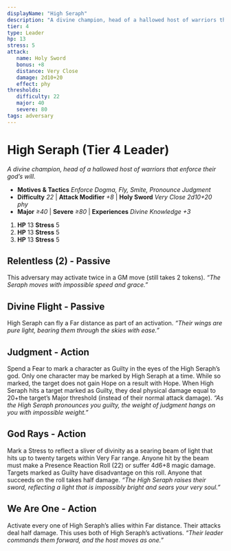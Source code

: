 ```yaml
---
displayName: "High Seraph"
description: "A divine champion, head of a hallowed host of warriors that enforce their god’s will."
tier: 4
type: Leader
hp: 13
stress: 5
attack:
   name: Holy Sword
   bonus: +8
   distance: Very Close
   damage: 2d10+20
   effect: phy
thresholds:
   difficulty: 22
   major: 40
   severe: 80
tags: adversary
---
```

# High Seraph (Tier 4 Leader)
_A divine champion, head of a hallowed host of warriors that enforce their god’s will._

- **Motives & Tactics** _Enforce Dogma, Fly, Smite, Pronounce Judgment_
- **Difficulty** _22_ | **Attack Modifier** _+8_ | **Holy Sword** _Very Close 2d10+20 phy_
- **Major** _≥40_ | **Severe** _≥80_ | **Experiences** _Divine Knowledge +3_

1. **HP** 13
   **Stress** 5
2. **HP** 13
   **Stress** 5
3. **HP** 13
   **Stress** 5

## Relentless (2) - Passive
This adversary may activate twice in a GM move (still takes 2 tokens). _“The Seraph moves with impossible speed and grace.”_

## Divine Flight - Passive
High Seraph can fly a Far distance as part of an activation. _“Their wings are pure light, bearing them through the skies with ease.”_

## Judgment - Action
Spend a Fear to mark a character as Guilty in the eyes of the High Seraph’s god. Only one character may be marked by High Seraph at a time. While so marked, the target does not gain Hope on a result with Hope. When High Seraph hits a target marked as Guilty, they deal physical damage equal to 20+the target’s Major threshold (instead of their normal attack damage). _“As the High Seraph pronounces you guilty, the weight of judgment hangs on you with impossible weight.”_

## God Rays - Action
Mark a Stress to reflect a sliver of divinity as a searing beam of light that hits up to twenty targets within Very Far range. Anyone hit by the beam must make a Presence Reaction Roll (22) or suffer 4d6+8 magic damage. Targets marked as Guilty have disadvantage on this roll. Anyone that succeeds on the roll takes half damage. _“The High Seraph raises their sword, reflecting a light that is impossibly bright and sears your very soul.”_

## We Are One - Action
Activate every one of High Seraph’s allies within Far distance. Their attacks deal half damage. This uses both of High Seraph’s activations. _“Their leader commands them forward, and the host moves as one.”_
